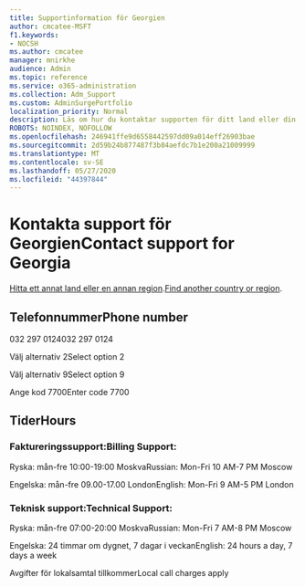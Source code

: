 ```yaml
---
title: Supportinformation för Georgien
author: cmcatee-MSFT
f1.keywords:
- NOCSH
ms.author: cmcatee
manager: mnirkhe
audience: Admin
ms.topic: reference
ms.service: o365-administration
ms.collection: Adm_Support
ms.custom: AdminSurgePortfolio
localization_priority: Normal
description: Läs om hur du kontaktar supporten för ditt land eller din region.
ROBOTS: NOINDEX, NOFOLLOW
ms.openlocfilehash: 246941ffe9d6558442597dd09a014eff26903bae
ms.sourcegitcommit: 2d59b24b877487f3b84aefdc7b1e200a21009999
ms.translationtype: MT
ms.contentlocale: sv-SE
ms.lasthandoff: 05/27/2020
ms.locfileid: "44397844"
---
```

# <a name="contact-support-for-georgia"></a><span data-ttu-id="96be4-103">Kontakta support för Georgien</span><span class="sxs-lookup"><span data-stu-id="96be4-103">Contact support for Georgia</span></span>

<span data-ttu-id="96be4-104">[Hitta ett annat land eller en annan region](../contact-support-for-business-products.md).</span><span class="sxs-lookup"><span data-stu-id="96be4-104">[Find another country or region](../contact-support-for-business-products.md).</span></span>

## <a name="phone-number"></a><span data-ttu-id="96be4-105">Telefonnummer</span><span class="sxs-lookup"><span data-stu-id="96be4-105">Phone number</span></span>
<span data-ttu-id="96be4-106">032 297 0124</span><span class="sxs-lookup"><span data-stu-id="96be4-106">032 297 0124</span></span>

<span data-ttu-id="96be4-107">Välj alternativ 2</span><span class="sxs-lookup"><span data-stu-id="96be4-107">Select option 2</span></span>

<span data-ttu-id="96be4-108">Välj alternativ 9</span><span class="sxs-lookup"><span data-stu-id="96be4-108">Select option 9</span></span>

<span data-ttu-id="96be4-109">Ange kod 7700</span><span class="sxs-lookup"><span data-stu-id="96be4-109">Enter code 7700</span></span>

## <a name="hours"></a><span data-ttu-id="96be4-110">Tider</span><span class="sxs-lookup"><span data-stu-id="96be4-110">Hours</span></span>
### <a name="billing-support"></a><span data-ttu-id="96be4-111">Faktureringssupport:</span><span class="sxs-lookup"><span data-stu-id="96be4-111">Billing Support:</span></span>

<span data-ttu-id="96be4-112">Ryska: mån-fre 10:00-19:00 Moskva</span><span class="sxs-lookup"><span data-stu-id="96be4-112">Russian: Mon-Fri 10 AM-7 PM Moscow</span></span>

<span data-ttu-id="96be4-113">Engelska: mån-fre 09.00-17.00 London</span><span class="sxs-lookup"><span data-stu-id="96be4-113">English: Mon-Fri 9 AM-5 PM London</span></span>

### <a name="technical-support"></a><span data-ttu-id="96be4-114">Teknisk support:</span><span class="sxs-lookup"><span data-stu-id="96be4-114">Technical Support:</span></span>

<span data-ttu-id="96be4-115">Ryska: mån-fre 07:00-20:00 Moskva</span><span class="sxs-lookup"><span data-stu-id="96be4-115">Russian: Mon-Fri 7 AM-8 PM Moscow</span></span>

<span data-ttu-id="96be4-116">Engelska: 24 timmar om dygnet, 7 dagar i veckan</span><span class="sxs-lookup"><span data-stu-id="96be4-116">English: 24 hours a day, 7 days a week</span></span>

<span data-ttu-id="96be4-117">Avgifter för lokalsamtal tillkommer</span><span class="sxs-lookup"><span data-stu-id="96be4-117">Local call charges apply</span></span>
